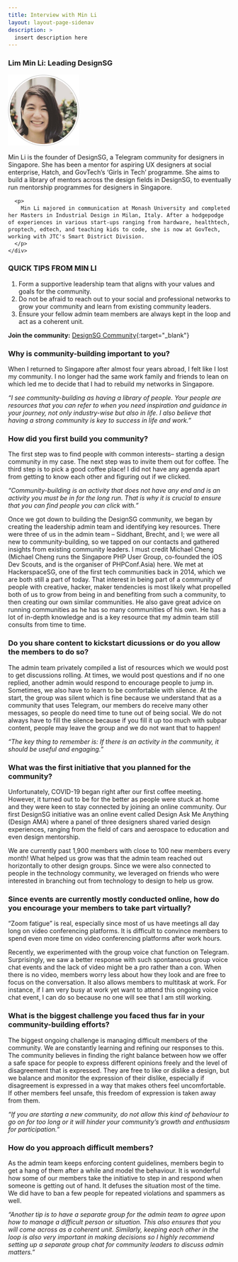 ```yaml
---
title: Interview with Min Li
layout: layout-page-sidenav
description: >
  insert description here
---
```


### Lim Min Li: Leading DesignSG

<div>
  <div div class="sgds-card">
    <div class="sgds-card-content">
      <img class="has-text-center margin-right--sm" src="/assets/img/building-a-community-interview-min-li.png" alt="Picture of Min Li">
	  <p>
	    Min Li is the founder of DesignSG, a Telegram community for designers in Singapore. She has been a mentor for aspiring UX designers at social enterprise, Hatch, and GovTech’s ‘Girls in Tech’ programme. She aims to build a library of mentors across the design fields in DesignSG, to eventually run mentorship programmes for designers in Singapore.
	  </p>

	  <p>
	    Min Li majored in communication at Monash University and completed her Masters in Industrial Design in Milan, Italy. After a hodgepodge of experiences in various start-ups ranging from hardware, healthtech, proptech, edtech, and teaching kids to code, she is now at GovTech, working with JTC's Smart District Division.
	  </p>
	</div>
  </div>
</div>

### QUICK TIPS FROM MIN LI

1. Form a supportive leadership team that aligns with your values and goals for the community.
2. Do not be afraid to reach out to your social and professional networks to grow your community and learn from existing community leaders.
3. Ensure your fellow admin team members are always kept in the loop and act as a coherent unit.

**Join the community:** [DesignSG Community](https://t.me/joinchat/jtetn-tdtlc2ndk1){:target="_blank"}

### Why is community-building important to you?

When I returned to Singapore after almost four years abroad, I felt like I lost my community. I no longer had the same work family and friends to lean on which led me to decide that I had to rebuild my networks in Singapore.

<p class="has-text-center"><i>“I see community-building as having a library of people. Your people are resources that you can refer to when you need inspiration and guidance in your journey, not only industry-wise but also in life. I also believe that having a strong community is key to success in life and work.”</i></p>

### How did you first build you community?

The first step was to find people with common interests– starting a design community in my case. The next step was to invite them out for coffee. The third step is to pick a good coffee place! I did not have any agenda apart from getting to know each other and figuring out if we clicked.

<p class="has-text-center"><i>“Community-building is an activity that does not have any end and is an activity you must be in for the long run. That is why it is crucial to ensure that you can find people you can click with.”</i></p>

Once we got down to building the DesignSG community, we began by creating the leadership admin team and identifying key resources. There were three of us in the admin team – Siddhant, Brecht, and I; we were all new to community-building, so we tapped on our contacts and gathered insights from existing community leaders. I must credit Michael Cheng (Michael Cheng runs the Singapore PHP User Group, co-founded the iOS Dev Scouts, and is the organiser of PHPConf.Asia) here. We met at HackerspaceSG, one of the first tech communities back in 2014, which we are both still a part of today. That interest in being part of a community of people with creative, hacker, maker tendencies is most likely what propelled both of us to grow from being in and benefiting from such a community, to then creating our own similar communities. He also gave great advice on running communities as he has so many communities of his own. He has a lot of in-depth knowledge and is a key resource that my admin team still consults from time to time.

### Do you share content to kickstart dicussions or do you allow the members to do so?

The admin team privately compiled a list of resources which we would post to get discussions rolling. At times, we would post questions and if no one replied, another admin would respond to encourage people to jump in. Sometimes, we also have to learn to be comfortable with silence. At the start, the group was silent which is fine because we understand that as a community that uses Telegram, our members do receive many other messages, so people do need time to tune out of being social. We do not always have to fill the silence because if you fill it up too much with subpar content, people may leave the group and we do not want that to happen!

<p class="has-text-center"><i>“The key thing to remember is: If there is an activity in the community, it should be useful and engaging.”</i></p>

### What was the first initiative that you planned for the community?

Unfortunately, COVID-19 began right after our first coffee meeting. However, it turned out to be for the better as people were stuck at home and they were keen to stay connected by joining an online community. Our first DesignSG initiative was an online event called Design Ask Me Anything (Design AMA) where a panel of three designers shared varied design experiences, ranging from the field of cars and aerospace to education and even design mentorship.

We are currently past 1,900 members with close to 100 new members every month! What helped us grow was that the admin team reached out horizontally to other design groups. Since we were also connected to people in the technology community, we leveraged on friends who were interested in branching out from technology to design to help us grow.

### Since events are currently mostly conducted online, how do you encourage your members to take part virtually?

“Zoom fatigue” is real, especially since most of us have meetings all day long on video conferencing platforms. It is difficult to convince members to spend even more time on video conferencing platforms after work hours.

Recently, we experimented with the group voice chat function on Telegram. Surprisingly, we saw a better response with such spontaneous group voice chat events and the lack of video might be a pro rather than a con. When there is no video, members worry less about how they look and are free to focus on the conversation. It also allows members to multitask at work. For instance, if I am very busy at work yet want to attend this ongoing voice chat event, I can do so because no one will see that I am still working.

### What is the biggest challenge you faced thus far in your community-building efforts?

The biggest ongoing challenge is managing difficult members of the community. We are constantly learning and refining our responses to this. The community believes in finding the right balance between how we offer a safe space for people to express different opinions freely and the level of disagreement that is expressed. They are free to like or dislike a design, but we balance and monitor the expression of their dislike, especially if disagreement is expressed in a way that makes others feel uncomfortable. If other members feel unsafe, this freedom of expression is taken away from them.

<p class="has-text-center"><i>“If you are starting a new community, do not allow this kind of behaviour to go on for too long or it will hinder your community’s growth and enthusiasm for participation.”</i></p>

### How do you approach difficult members?

As the admin team keeps enforcing content guidelines, members begin to get a hang of them after a while and model the behaviour. It is wonderful how some of our members take the initiative to step in and respond when someone is getting out of hand. It defuses the situation most of the time. We did have to ban a few people for repeated violations and spammers as well.

<p class="has-text-center"><i>“Another tip is to have a separate group for the admin team to agree upon how to manage a difficult person or situation. This also ensures that you will come across as a coherent unit. Similarly, keeping each other in the loop is also very important in making decisions so I highly recommend setting up a separate group chat for community leaders to discuss admin matters.”</i></p>
